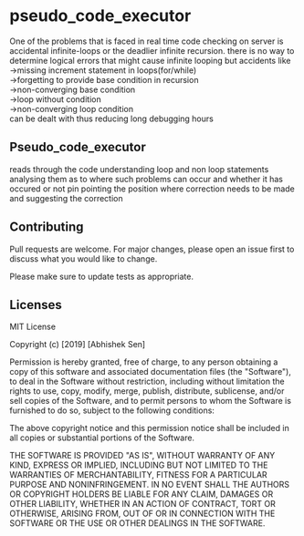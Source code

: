# pseudo_code_executor
One of the problems that is faced in real time code checking on server is accidental infinite-loops or the deadlier infinite recursion.
there is no way to determine logical errors that might cause infinite looping but accidents like <br>
->missing increment statement in loops(for/while)<br>
->forgetting to provide base condition in recursion<br>
->non-converging base condition<br>
->loop without condition <br>
->non-converging loop condition<br>
can be dealt with thus reducing long debugging hours<br>

## Pseudo_code_executor
reads through the code understanding loop and non loop statements analysing them as to where such problems can occur and whether it has occured or not pin pointing the position where correction needs to be made and suggesting the correction

## Contributing
Pull requests are welcome. For major changes, please open an issue first to discuss what you would like to change.

Please make sure to update tests as appropriate.

## Licenses
MIT License

Copyright (c) [2019] [Abhishek Sen]

Permission is hereby granted, free of charge, to any person obtaining a copy
of this software and associated documentation files (the "Software"), to deal
in the Software without restriction, including without limitation the rights
to use, copy, modify, merge, publish, distribute, sublicense, and/or sell
copies of the Software, and to permit persons to whom the Software is
furnished to do so, subject to the following conditions:

The above copyright notice and this permission notice shall be included in all
copies or substantial portions of the Software.

THE SOFTWARE IS PROVIDED "AS IS", WITHOUT WARRANTY OF ANY KIND, EXPRESS OR
IMPLIED, INCLUDING BUT NOT LIMITED TO THE WARRANTIES OF MERCHANTABILITY,
FITNESS FOR A PARTICULAR PURPOSE AND NONINFRINGEMENT. IN NO EVENT SHALL THE
AUTHORS OR COPYRIGHT HOLDERS BE LIABLE FOR ANY CLAIM, DAMAGES OR OTHER
LIABILITY, WHETHER IN AN ACTION OF CONTRACT, TORT OR OTHERWISE, ARISING FROM,
OUT OF OR IN CONNECTION WITH THE SOFTWARE OR THE USE OR OTHER DEALINGS IN THE
SOFTWARE.
